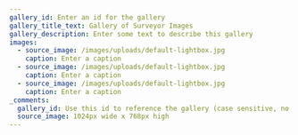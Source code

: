 ```yaml
---
gallery_id: Enter an id for the gallery
gallery_title_text: Gallery of Surveyor Images
gallery_description: Enter some text to describe this gallery
images:
  - source_image: /images/uploads/default-lightbox.jpg
    caption: Enter a caption
  - source_image: /images/uploads/default-lightbox.jpg
    caption: Enter a caption
  - source_image: /images/uploads/default-lightbox.jpg
    caption: Enter a caption
_comments:
  gallery_id: Use this id to reference the gallery (case sensitive, no spaces)
  source_image: 1024px wide x 768px high
---
```

